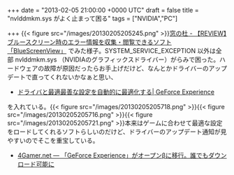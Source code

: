 
+++
date = "2013-02-05 21:00:00 +0000 UTC"
draft = false
title = "nvlddmkm.sys がよく止まって困る"
tags = ["NVIDIA","PC"]

+++
{{< figure src="/images/20130205205245.png"  >}}<a href="http://www.forest.impress.co.jp/docs/review/20090825_310504.html">窓の杜 - 【REVIEW】ブルースクリーン時のエラー情報を収集・閲覧できるソフト「BlueScreenView」</a> でみた様子。SYSTEM_SERVICE_EXCEPTION 以外は全部 nvlddmkm.sys （NVIDIAのグラフィックスドライバー）がらみで困った。ハードウェアの故障が原因だったらお手上げだけど、なんとかドライバーのアップデートで直ってくれないかなぁと思い、

<ul>
<li><a href="http://www.nvidia.co.jp/geforce-experience/">ドライバと最適最善な設定を自動的に最適化する| GeForce Experience</a></li>
</ul>を入れている。{{< figure src="/images/20130205205718.png"  >}}{{< figure src="/images/20130205205716.png"  >}}{{< figure src="/images/20130205205721.png"  >}}本来はゲームに合わせて最適な設定をロードしてくれるソフトらしいのだけど、ドライバーのアップデート通知が見やすいのでそこを重宝している。

<ul>
<li><a href="http://www.4gamer.net/games/022/G002210/20130126001/">4Gamer.net ― 「GeForce Experience」がオープンβに移行。誰でもダウンロード可能に</a></li>
</ul>

